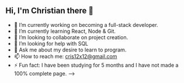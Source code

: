## Hi, I'm Christian there 👋

- 🔭 I’m currently working on becoming a full-stack developer.
- 🌱 I’m currently learning React, Node & Git.
- 👯 I’m looking to collaborate on project creation.
- 🤔 I’m looking for help with SQL
- 💬 Ask me about my desire to learn to program.
- 📫 How to reach me: cris12x12@gmail.com
- ⚡ Fun fact: I have been studying for 5 months and I have not made a 100% complete page.
-->
